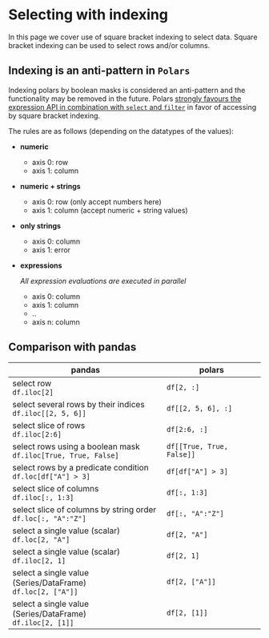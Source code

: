 # Selecting with indexing

In this page we cover use of square bracket indexing to select data. Square bracket indexing
can be used to select rows and/or columns.


## Indexing is an anti-pattern in `Polars`

Indexing polars by boolean masks is considered an anti-pattern and the functionality may be removed in the future.
Polars [strongly favours the expression API in combination with `select` and `filter`](selecting_data_expressions.md) in favor of accessing by square bracket indexing.


The rules are as follows (depending on the datatypes of the values):

- **numeric**

  - axis 0: row
  - axis 1: column

- **numeric + strings**

  - axis 0: row (only accept numbers here)
  - axis 1: column (accept numeric + string values)

- **only strings**

  - axis 0: column
  - axis 1: error

- **expressions**

  _All expression evaluations are executed in parallel_

  - axis 0: column
  - axis 1: column
  - ..
  - axis n: column

## Comparison with pandas

| pandas                                                                | polars                        |
|-----------------------------------------------------------------------|-------------------------------|
| select row<br> `df.iloc[2]`                                           | `df[2, :]`                    |
| select several rows by their indices<br> `df.iloc[[2, 5, 6]]`         | `df[[2, 5, 6], :]`            |
| select slice of rows<br> `df.iloc[2:6]`                               | `df[2:6, :]`                  |
| select rows using a boolean mask<br> `df.iloc[True, True, False]`     | `df[[True, True, False]]`     |
| select rows by a predicate condition<br> `df.loc[df["A"] > 3]`        | `df[df["A"] > 3]`             |
| select slice of columns<br> `df.iloc[:, 1:3]`                         | `df[:, 1:3]`                  |
| select slice of columns by string order<br> `df.loc[:, "A":"Z"]`      | `df[:, "A":"Z"]`              |
| select a single value (scalar)<br> `df.loc[2, "A"]`                   | `df[2, "A"]`                  |
| select a single value (scalar)<br> `df.iloc[2, 1]`                    | `df[2, 1]`                    |
| select a single value (Series/DataFrame)<br> `df.loc[2, ["A"]]`       | `df[2, ["A"]]`                |
| select a single value (Series/DataFrame)<br> `df.iloc[2, [1]]`        | `df[2, [1]]`                  |

